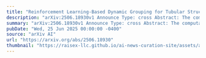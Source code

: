 ```yaml
---
title: "Reinforcement Learning-Based Dynamic Grouping for Tubular Structure Tracking"
description: "arXiv:2506.18930v1 Announce Type: cross Abstract: The computation of minimal paths for the applications in tracking tubular structures such as blood vessels and roads is challenged by complex morphologies and environmental variations. Existing approaches can be roughly categorized into two research lines: the point-wise based models and the segment-wise based models. Although segment-wise approaches have obtained promising results in many scenarios, they often suffer from computational inefficiency and heavily rely on a prescribed prior to fit the target elongated shapes. We propose a novel framework that casts segment-wise tracking as a Markov Decision Process (MDP), enabling a reinforcement learning approach. Our method leverages Q-Learning to dynamically explore a graph of segments, computing edge weights on-demand and adaptively expanding the search space. This strategy avoids the high cost of a pre-computed graph and proves robust to incomplete initial information. Experimental reuslts on typical tubular structure datasets demonstrate that our method significantly outperforms state-of-the-art point-wise and segment-wise approaches. The proposed method effectively handles complex topologies and maintains global path coherence without depending on extensive prior structural knowledge."
summary: "arXiv:2506.18930v1 Announce Type: cross Abstract: The computation of minimal paths for the applications in tracking tubular structures such as blood vessels and roads is challenged by complex morphologies and environmental variations. Existing approaches can be roughly categorized into two research lines: the point-wise based models and the segment-wise based models. Although segment-wise approaches have obtained promising results in many scenarios, they often suffer from computational inefficiency and heavily rely on a prescribed prior to fit the target elongated shapes. We propose a novel framework that casts segment-wise tracking as a Markov Decision Process (MDP), enabling a reinforcement learning approach. Our method leverages Q-Learning to dynamically explore a graph of segments, computing edge weights on-demand and adaptively expanding the search space. This strategy avoids the high cost of a pre-computed graph and proves robust to incomplete initial information. Experimental reuslts on typical tubular structure datasets demonstrate that our method significantly outperforms state-of-the-art point-wise and segment-wise approaches. The proposed method effectively handles complex topologies and maintains global path coherence without depending on extensive prior structural knowledge."
pubDate: "Wed, 25 Jun 2025 00:00:00 -0400"
source: "arXiv AI"
url: "https://arxiv.org/abs/2506.18930"
thumbnail: "https://raisex-llc.github.io/ai-news-curation-site/assets/arxiv.png"
---
```


